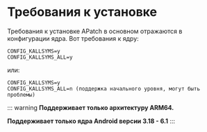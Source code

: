 # Требования к установке

Требования к установке APatch в основном отражаются в конфигурации ядра. Вот требования к ядру:

```
CONFIG_KALLSYMS=y
CONFIG_KALLSYMS_ALL=y
```

или:

```
CONFIG_KALLSYMS=y
CONFIG_KALLSYMS_ALL=n (поддержка начального уровня, могут быть проблемы)
```

::: warning
**Поддерживает только архитектуру ARM64.**

**Поддерживает только ядра Android версии 3.18 - 6.1**
:::
